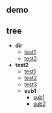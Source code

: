 ## demo


## tree
+ **dir**
  - [test1](./dir1/test1.md)
  - [test2](./dir1/test2.md)
+ **test2**
  - [test1](./test2/test1.md)
  - [test2](./test2/test2.md)
  - [test3](./test2/test3.md)
  + **sub1**
    - [sub1](./test2/sub1/sub1.md)
    - [sub2](./test2/sub1/sub2.md)
